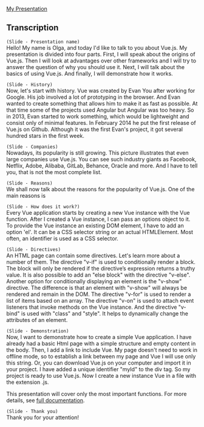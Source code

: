 [My Presentation](https://presentation-vue.netlify.com)

<h2>Transcription</h2>

`(Slide - Presentation name)`<br>
Hello!
My name is Olga, and today I'd like to talk to you about Vue.js. My presentation is divided into four parts. First, I will speak about the origins of Vue.js. Then I will look at advantages over other frameworks and I will try to answer the question of why you should use it. Next, I will talk about the basics of using Vue.js. And finally, I will demonstrate how it works.

`(Slide - History)`<br>
Now, let's start with history. Vue was created by Evan You after working for Google. His job involved a lot of prototyping in the browser. And Evan wanted to create something that allows him to make it as fast as possible. At that time some of the projects used Angular but Angular was too heavy. So in 2013, Evan started to work something, which would be lightweight and consist only of minimal features. In February 2014 he put the first release of Vue.js on Github. Although it was the first Evan's project, it got several hundred stars in the first week.

`(Slide - Companies)`<br>
Nowadays, its popularity is still growing. This picture illustrates that even large companies use Vue.js. You can see such industry giants as Facebook, Netflix, Adobe, Alibaba, GitLab, Behance, Oracle and more. And I have to tell you, that is not the most complete list.

`(Slide - Reasons)`<br>
We shall now talk about the reasons for the popularity of Vue.js. One of the main reasons is

`(Slide - How does it work?)`<br>
Every Vue application starts by creating a new Vue instance with the Vue function. After I created a Vue instance, I can pass an options object to it. To provide the Vue instance an existing DOM element, I have to add an option 'el'. It can be a CSS selector string or an actual HTMLElement. Most often, an identifier is used as a CSS selector.

`(Slide - Directives)`<br>
An HTML page can contain some directives. Let's learn more about a number of them. The directive "v-if" is used to conditionally render a block. The block will only be rendered if the directive’s expression returns a truthy value. It is also possible to add an "else block" with the directive "v-else". Another option for conditionally displaying an element is the "v-show" directive. The difference is that an element with "v-show" will always be rendered and remain in the DOM. The directive "v-for" is used to render a list of items based on an array. The directive "v-on" is used to attach event listeners that invoke methods on the Vue instance. And the directive "v-bind" is used with "class" and "style". It helps to dynamically change the attributes of an element.

`(Slide - Demonstration)`<br>
Now, I want to demonstrate how to create a simple Vue application. I have already had a basic Html page with a simple structure and empty content in the body. Then, I add a link to include Vue. My page doesn't need to work in offline mode, so to establish a link between my page and Vue I will use only this string. Or, you can download Vue.js on your computer and import it in your project. I have added a unique identifier "myId" to the div tag. So my project is ready to use Vue.js. Now I create a new instance Vue in a file with the extension .js.

This presentation will cover only the most important functions. For more details, see [full documentation](https://vuejs.org/).

`(Slide - Thank you)`<br>
Thank you for your attention!
